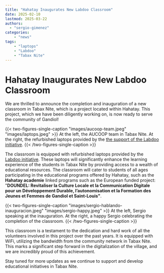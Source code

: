 ```yaml
---
title: "Hahatay Inaugurates New Labdoo Classroom"
date: 2025-02-10
lastmod: 2025-03-22
authors: 
  - "sergio-gimenez"  
categories:
    - "news"
tags:
    - "laptops"
    - "Labdoo"
    - "Tabax Nite"
---
```


# Hahatay Inaugurates New Labdoo Classroom

We are thrilled to announce the completion and inauguration of a new classroom in Tabax Nite, which is a project located within Hahatay. This project, which we have been diligently working on, is now ready to serve the community of Gandiol!

{{< two-figures-single-caption "images/aucoop-team.jpeg" "images/laptops.jpeg" >}}
At the left, the AUCOOP team in Tabax Nite. At the right, the refurbished laptops provided by the [the support of the Labdoo initiative](https://platform.labdoo.org/edoovillage?e=108374).
{{< /two-figures-single-caption >}}

The classroom is equipped with refurbished laptops provided by the [Labdoo initiative](https://platform.labdoo.org/edoovillage?e=108374). These laptops will significantly enhance the learning experience of the students in Tabax Nite by providing access to a wealth of educational resources. The classroom will cater to students of all ages participating in the educational programs offered by Hahatay, such as the **Hahatay academie** linked programs such as the European funded project: "**DOUNDEL: Revitaliser la Culture Locale et la Communication Digitale pour un Développement Durable, l’autonomisation et la Formation des Jeunes et Femmes de Gandiol et Saint-Louis"**.


{{< two-figures-single-caption "images/sergio-hablando-inauguracion.jpeg" "images/sergio-happy.jpeg" >}}
At the left, Sergio speaking at the inauguration. At the right, a happy Sergio celebrating the completion of the classroom.
{{< /two-figures-single-caption >}}

This classroom is a testament to the dedication and hard work of all the volunteers involved in this project over the past years. It is equipped with WiFi, utilizing the bandwidth from the community network in Tabax Nite. This marks a significant step forward in the digitalization of the village, and we are incredibly proud of this achievement.

Stay tuned for more updates as we continue to support and develop educational initiatives in Tabax Nite.